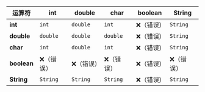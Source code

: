 | **运算符** | **int** | **double** | **char** | **boolean** | **String** |
|-------------|--------|----------|--------|----------|---------|
| **int**     | `int`  | `double`  | `int`  | ❌（错误） | `String` |
| **double**  | `double` | `double`  | `double` | ❌（错误） | `String` |
| **char**    | `int`  | `double`  | `int`  | ❌（错误） | `String` |
| **boolean** | ❌（错误） | ❌（错误） | ❌（错误） | ❌（错误） | ❌（错误） |
| **String**  | `String` | `String`  | `String`  | ❌（错误） | `String` |
